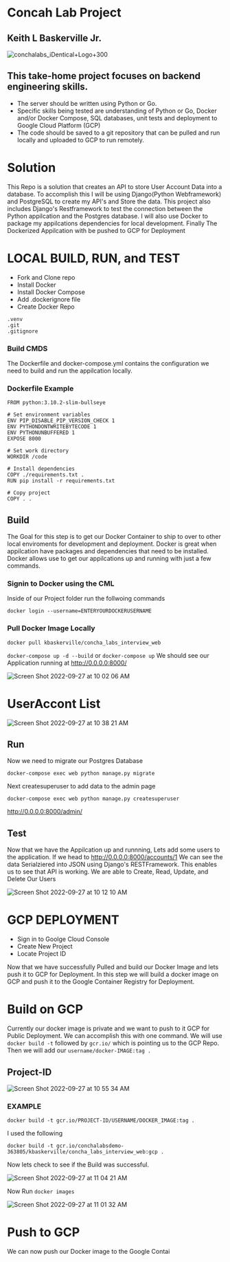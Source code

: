 # Concah Lab Project
## Keith L Baskerville Jr.
![conchalabs_iDentical+Logo+300](https://user-images.githubusercontent.com/79301007/192582426-e6fcf33f-32fc-4da2-ab39-c31be1dab44a.png)

## This take-home project focuses on backend engineering skills.
- The server should be written using Python or Go.
- Specific skills being tested are understanding of Python or Go, Docker and/or Docker Compose, SQL     databases, unit tests and deployment to Google Cloud Platform (GCP)
- The code should be saved to a git repository that can be pulled and run locally and uploaded to GCP to run remotely.

# Solution
This Repo is a solution that creates an API to store User Account Data into a database. To accomplish this I will be using Django(Python Webframework) and PostgreSQL to create my API's and Store the data. This project also includes Django's Restframework to test the connection between the Python appilcation and the Postgres database. I will also use Docker to package my appilcations dependencies for local development. Finally The Dockerized Appilcation with be pushed to GCP for Deployment

# LOCAL BUILD, RUN, and TEST

- Fork and Clone repo
- Install Docker 
- Install Docker Compose 
- Add .dockerignore file 
- Create Docker Repo 
```
.venv
.git
.gitignore
```
### Build CMDS
The Dockerfile and docker-compose.yml contains the configuration we need to build and run the appilcation locally. 
### Dockerfile Example
```
FROM python:3.10.2-slim-bullseye

# Set environment variables
ENV PIP_DISABLE_PIP_VERSION_CHECK 1
ENV PYTHONDONTWRITEBYTECODE 1
ENV PYTHONUNBUFFERED 1
EXPOSE 8000

# Set work directory
WORKDIR /code

# Install dependencies
COPY ./requirements.txt .
RUN pip install -r requirements.txt

# Copy project
COPY . .
```

## Build

The Goal for this step is to get our Docker Container to ship to over to other local enviroments for development and deployment. Docker is great when appilcation have packages and dependencies that need to be installed. Docker allows use to get our appilcations up and running with just a few commands. 

### Signin to Docker using the CML

Inside of our Project folder run the follwoing commands

`docker login --username=ENTERYOURDOCKERUSERNAME`

### Pull Docker Image Locally 

`docker pull kbaskerville/concha_labs_interview_web`

`docker-compose up -d --build`
or
`docker-compose up`
We should see our Application running at <http://0.0.0.0:8000/>

![Screen Shot 2022-09-27 at 10 02 06 AM](https://user-images.githubusercontent.com/79301007/192590172-4a7538a9-7e7a-4724-8357-d81b44ccfe6e.png)

# UserAccont List
![Screen Shot 2022-09-27 at 10 38 21 AM](https://user-images.githubusercontent.com/79301007/192597406-986aef8c-8d74-422b-a04c-1b2b35054f23.png)

## Run 
Now we need to migrate our Postgres Database

`docker-compose exec web python manage.py migrate`

Next createsuperuser to add data to the admin page

`docker-compose exec web python manage.py createsuperuser`

<http://0.0.0.0:8000/admin/>

## Test 

Now that we have the Appilcation up and runnning, Lets add some users to the application. If we head to <http://0.0.0.0:8000/accounts/1> We can see the data Serialziered into JSON using Django's RESTFramework. This enables us to see that API is working. We are able to Create, Read, Update, and Delete Our Users 

![Screen Shot 2022-09-27 at 10 12 10 AM](https://user-images.githubusercontent.com/79301007/192592137-6b6eac0d-ed63-4b04-8bd7-73816b3860bc.png)

# GCP DEPLOYMENT

- Sign in to Goolge Cloud Console 
- Create New Project 
- Locate Project ID

Now that we have successfully Pulled and build our Docker Image and lets push it to GCP for Deployment. In this step we will build a docker image on GCP and push it to the Google Container Registry for Deployment. 

# Build on GCP

Currently our docker image is private and we want to push to it GCP for Public Deployment. We can accomplish this with one command. We will use `docker build -t` followed by `gcr.io/` which is pointing us to the GCP Repo. Then we will add our `username/docker-IMAGE:tag .`

## Project-ID 
![Screen Shot 2022-09-27 at 10 55 34 AM](https://user-images.githubusercontent.com/79301007/192601316-92f41a77-ab16-4849-be2e-783e04349078.png)


### EXAMPLE

`docker build -t gcr.io/PROJECT-ID/USERNAME/DOCKER_IMAGE:tag .`

I used the following

`docker build -t gcr.io/conchalabsdemo-363805/kbaskerville/concha_labs_interview_web:gcp . `

Now lets check to see if the Build was successful.  

![Screen Shot 2022-09-27 at 11 04 21 AM](https://user-images.githubusercontent.com/79301007/192602873-227636ea-73f7-4698-935c-7aea868e2966.png)

Now Run `docker images`

![Screen Shot 2022-09-27 at 11 01 32 AM](https://user-images.githubusercontent.com/79301007/192602391-f807d1fb-0930-431d-8018-f2324ba09996.png)

# Push to GCP

We can now push our Docker image to the Google Contai


















